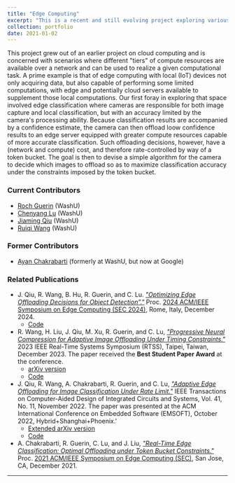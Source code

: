 ```yaml
---
title: "Edge Computing"
excerpt: "This is a recent and still evolving project exploring various problems that arise when deploying edge computing solutions"
collection: portfolio
date: 2021-01-02
---
```


This project grew out of an earlier project on cloud computing and is concerned with scenarios where different "tiers" of compute resources are available over a network and can be used to realize a given computational task.
A prime example is that of edge computing with local (IoT) devices not only acquiring data, but also capable of performing some limited computations, with edge and potentially cloud servers available to supplement those local computations.
Our first foray in exploring that space involved edge classification where cameras are responsible for both image capture and local classification, 
but with an accuracy limited by the camera's processing ability. Because classification results are accompanied by a confidence estimate, the camera can then offload loow confidence results to
an edge server equipped with greater compute resources capable of more accurate classification.  Such offloading decisions, however, have a (network and compute) cost, and therefore rate-controlled by way of a token bucket.
The goal is then to devise a simple algorithm for the camera to decide which images to offload so as to maximize classification accuracy under the constraints imposed by the token bucket.

### Current Contributors  

* [Roch Guerin](https://www.cse.wustl.edu/~guerin/) (WashU)
* [Chenyang Lu](https://www.cse.wustl.edu/~lu/) (WashU)
* [Jiaming Qiu](https://github.com/qiujiaming315/JiamingQiu-personal-webpage) (WashU)
* [Ruiqi Wang](https://www.linkedin.com/in/rickywrq/) (WashU)

### Former Contributors

* [Ayan Chakrabarti](https://projects.ayanc.org/) (formerly at WashU, but now at Google)

### Related Publications

* J. Qiu, R. Wang, B. Hu, R. Guerin, and C. Lu. [*"Optimizing Edge Offloading Decisions for Object Detection”."*]() Proc. [2024 ACM/IEEE Symposium on Edge Computing (SEC 2024)](https://acm-ieee-sec.org/2024/), Rome, Italy, December 2024. 
  	 - [Code](https://github.com/qiujiaming315/edgeml-object-detection)
* R. Wang, H. Liu, J. Qiu, M. Xu, R. Guerin, and C. Lu, [*"Progressive Neural Compression for Adaptive Image Offloading Under Timing Constraints."*](https://doi.ieeecomputersociety.org/10.1109/RTSS59052.2023.00020)
2023 IEEE Real-Time Systems Symposium (RTSS), Taipei, Taiwan, December 2023. The paper received the **Best Student Paper Award** at the conference.
	 - [arXiv version](https://doi.org/10.48550/arXiv.2310.05306)
	 - [Code](https://github.com/rickywrq/Progressive-Neural-Compression)
* J. Qiu, R. Wang, A. Chakrabarti, R. Guerin, and C. Lu, [*"Adaptive Edge Offloading for Image Classification Under Rate Limit."*](https://doi.org/10.1109/TCAD.2022.3197533) IEEE Transactions on Computer-Aided Design of Integrated Circuits and Systems, Vol. 41, No. 11, November 2022. The paper was presented at the ACM International Conference on Embedded Software (EMSOFT), October 2022, Hybrid+Shanghai+Phoenix.'
    - [Extended arXiv version](https://arxiv.org/abs/2208.00485)
    - [Code](https://github.com/qiujiaming315/edgeml-dqn)
* A. Chakrabarti, R. Guerin, C. Lu, and J. Liu, [*"Real-Time Edge Classification: Optimal Offloading under Token Bucket Constraints."*](https://arxiv.org/abs/2010.13737) 
Proc. [2021 ACM/IEEE Symposium on Edge Computing (SEC)](http://acm-ieee-sec.org/2021/), San Jose, CA, December 2021.

-----------------------------

